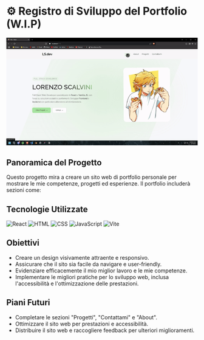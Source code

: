 # ⚙️ Registro di Sviluppo del Portfolio (W.I.P)

<p align="center">
  <img src="./preview.gif" alt="Portfolio GIF" />
</p>

## Panoramica del Progetto

Questo progetto mira a creare un sito web di portfolio personale per mostrare le mie competenze, progetti ed esperienze. Il portfolio includerà sezioni come:

## Tecnologie Utilizzate

![React](https://img.shields.io/badge/React-20232A?style=for-the-badge&logo=react&logoColor=61DAFB)
![HTML](https://img.shields.io/badge/HTML5-E34F26?style=for-the-badge&logo=html5&logoColor=white)
![CSS](https://img.shields.io/badge/CSS3-1572B6?style=for-the-badge&logo=css3&logoColor=white)
![JavaScript](https://img.shields.io/badge/JavaScript-F7DF1E?style=for-the-badge&logo=javascript&logoColor=black)
![Vite](https://img.shields.io/badge/Vite-646CFF?style=for-the-badge&logo=vite&logoColor=white)

## Obiettivi

- Creare un design visivamente attraente e responsivo.
- Assicurare che il sito sia facile da navigare e user-friendly.
- Evidenziare efficacemente il mio miglior lavoro e le mie competenze.
- Implementare le migliori pratiche per lo sviluppo web, inclusa l'accessibilità e l'ottimizzazione delle prestazioni.

## Piani Futuri

- Completare le sezioni "Progetti", "Contattami" e "About".
- Ottimizzare il sito web per prestazioni e accessibilità.
- Distribuire il sito web e raccogliere feedback per ulteriori miglioramenti.
